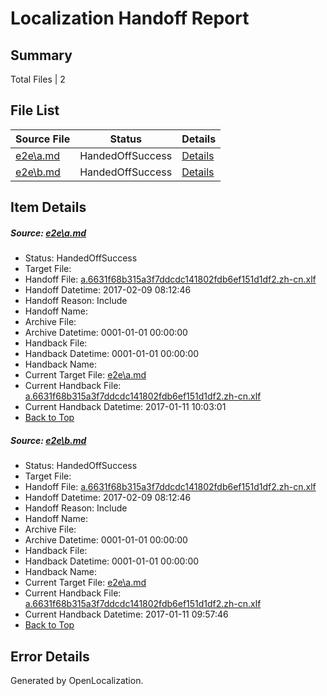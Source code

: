 # <a name='report-top'></a> Localization Handoff Report

## Summary
 Total Files | 2

## File List
 Source File | Status | Details 
 ----------- | ------ | ------- 
 [e2e\a.md](https://github.com/OpenLocalizationTestOrg/ol-test0/blob/b5aca7e8bdac0a07e6132bf70c94705f199445a1/e2e/a.md) | HandedOffSuccess | [Details](#7b1366c933445259ddda3d161e0ba2dd1a32bc991)
 [e2e\b.md](https://github.com/OpenLocalizationTestOrg/ol-test0/blob/b5aca7e8bdac0a07e6132bf70c94705f199445a1/e2e/b.md) | HandedOffSuccess | [Details](#7b1366c933445259ddda3d161e0ba2dd1a32bc992)

## Item Details
##### <a name='7b1366c933445259ddda3d161e0ba2dd1a32bc991'></a> Source: [e2e\a.md](https://github.com/OpenLocalizationTestOrg/ol-test0/blob/b5aca7e8bdac0a07e6132bf70c94705f199445a1/e2e/a.md)
* Status: HandedOffSuccess
* Target File: 
* Handoff File: [a.6631f68b315a3f7ddcdc141802fdb6ef151d1df2.zh-cn.xlf](https://github.com/OpenLocalizationTestOrg/ol-test0-handoff/blob/d88cb3a596e0163a7f4ade3c5f334f8640812def/ol-handoff/OpenLocalizationTestOrg/ol-test0-zhcn/shujia/ht/a.6631f68b315a3f7ddcdc141802fdb6ef151d1df2.zh-cn.xlf)
* Handoff Datetime: 2017-02-09 08:12:46
* Handoff Reason: Include
* Handoff Name: 
* Archive File: 
* Archive Datetime: 0001-01-01 00:00:00
* Handback File: 
* Handback Datetime: 0001-01-01 00:00:00
* Handback Name: 
* Current Target File: [e2e\a.md](https://github.com/OpenLocalizationTestOrg/ol-test0-zhcn/blob/89da79c5a121fe8e903c68ed4134c5bab41bbe25/e2e/a.md)
* Current Handback File: [a.6631f68b315a3f7ddcdc141802fdb6ef151d1df2.zh-cn.xlf](https://github.com/OpenLocalizationTestOrg/ol-test0-handback/blob/daccd2e7e870f22e9819df560fb4ada5d53b3f00/ol-handback/OpenLocalizationTestOrg/ol-test0-zhcn/shujia/ht/a.6631f68b315a3f7ddcdc141802fdb6ef151d1df2.zh-cn.xlf)
* Current Handback Datetime: 2017-01-11 10:03:01
* [Back to Top](#report-top)

##### <a name='7b1366c933445259ddda3d161e0ba2dd1a32bc992'></a> Source: [e2e\b.md](https://github.com/OpenLocalizationTestOrg/ol-test0/blob/b5aca7e8bdac0a07e6132bf70c94705f199445a1/e2e/b.md)
* Status: HandedOffSuccess
* Target File: 
* Handoff File: [a.6631f68b315a3f7ddcdc141802fdb6ef151d1df2.zh-cn.xlf](https://github.com/OpenLocalizationTestOrg/ol-test0-handoff/blob/d88cb3a596e0163a7f4ade3c5f334f8640812def/ol-handoff/OpenLocalizationTestOrg/ol-test0-zhcn/shujia/ht/a.6631f68b315a3f7ddcdc141802fdb6ef151d1df2.zh-cn.xlf)
* Handoff Datetime: 2017-02-09 08:12:46
* Handoff Reason: Include
* Handoff Name: 
* Archive File: 
* Archive Datetime: 0001-01-01 00:00:00
* Handback File: 
* Handback Datetime: 0001-01-01 00:00:00
* Handback Name: 
* Current Target File: [e2e\a.md](https://github.com/OpenLocalizationTestOrg/ol-test0-zhcn/blob/2e8efe7ef96d063206801013b5672742cc6ec800/e2e/a.md)
* Current Handback File: [a.6631f68b315a3f7ddcdc141802fdb6ef151d1df2.zh-cn.xlf](https://github.com/OpenLocalizationTestOrg/ol-test0-handback/blob/4af74f0739af610c074514989e6785ce04fe1abd/ol-handback/OpenLocalizationTestOrg/ol-test0-zhcn/shujia/ht/a.6631f68b315a3f7ddcdc141802fdb6ef151d1df2.zh-cn.xlf)
* Current Handback Datetime: 2017-01-11 09:57:46
* [Back to Top](#report-top)


## Error Details

Generated by OpenLocalization.

